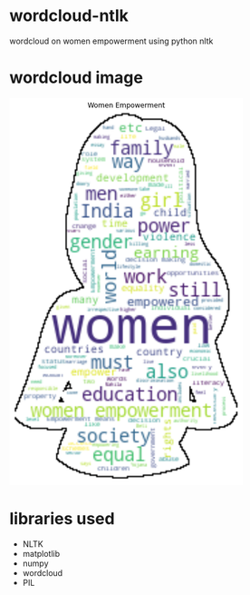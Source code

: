 # wordcloud-ntlk
wordcloud on women empowerment using python nltk

# wordcloud image
<img src="output image.png">

# libraries used
* NLTK
* matplotlib
* numpy
* wordcloud
* PIL
